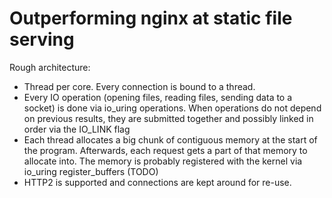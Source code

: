 # Outperforming nginx at static file serving

Rough architecture:

- Thread per core. Every connection is bound to a thread.
- Every IO operation (opening files, reading files, sending data to a socket) is done via
    io_uring operations. When operations do not depend on previous results, they are submitted
    together and possibly linked in order via the IO_LINK flag
- Each thread allocates a big chunk of contiguous memory at the start of the program.
  Afterwards, each request gets a part of that memory to allocate into.
  The memory is probably registered with the kernel via io_uring register_buffers (TODO)
- HTTP2 is supported and connections are kept around for re-use.
      
